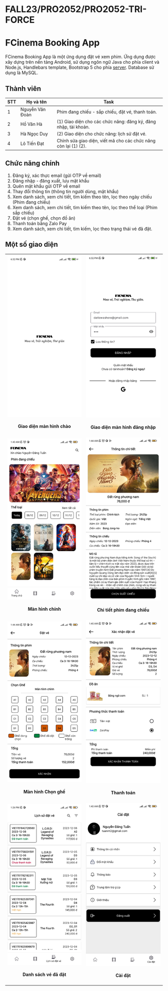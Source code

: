 # FALL23/PRO2052/PRO2052-TRI-FORCE
# FCinema Booking App
FCinema Booking App là một ứng dụng đặt vé xem phim. Ứng dụng được xây dựng trên nền tảng Android, sử dụng ngôn ngữ Java cho phía client và Node.js, Handlebars template, Bootstrap 5 cho phía [server](https://github.com/FA2023-PRO2052-TRI-FORCE/CINEMA_SEVER). Database sử dụng là MySQL.

## Thành viên

| STT | Họ và tên | Task|
|---|---| --- |
| 1 | Nguyễn Văn Đoàn  |Phim đang chiếu - sắp chiếu, đặt vé, thanh toán.
| 2 | Hồ Văn Hà  | (1) Giao diện cho các chức năng: đăng ký, đăng nhập, tài khoản.
| 3 | Hà Ngọc Duy |(2) Giao diện cho chức năng: lịch sử đặt vé.
| 4 | Lô Tiến Đạt  | Chỉnh sửa giao diện, viết mã cho các chức năng còn lại (1) (2).

## Chức năng chính
1. Đăng ký, xác thực email (gửi OTP về email)
2. Đăng nhập - đăng xuất, lưu mật khẩu
3. Quên mật khẩu gửi OTP về email
4. Thay đổi thông tin (thông tin người dùng, mật khẩu)
5. Xem danh sách, xem chi tiết, tìm kiếm theo tên, lọc theo ngày chiếu (Phim đang chiếu)
6. Xem danh sách, xem chi tiết, tìm kiếm theo tên, lọc theo thể loại (Phim sắp chiếu)
7. Đặt vé (chọn ghế, chọn đồ ăn)
8. Thanh toán bằng Zalo Pay
9. Xem danh sách, xem chi tiết, tìm kiếm, lọc theo trạng thái vé đã đặt.

## Một số giao diện

| |  |
|---|---|
|![Giao diện màn hình chào](./img/1.jpg)<h4 align="center">Giao diện màn hình chào</h4> |![Giao diện đăng nhập](./img/2.jpg)<h4 align="center">Giao diện màn hình đăng nhập</h4> |
|![Giao diện màn hình chính](./img/5.jpg)<h4 align="center">Màn hình chính</h4> |![Giao diện chi tiết phim](./img/6.jpg)<h4 align="center">Chi tiết phim đang chiếu </h4> |
|![Giao diện chọn ghế](./img/7.jpg)<h4 align="center">Màn hình Chọn ghế </h4> |![Giao diện thanh toán](./img/8.jpg)<h4 align="center">Thanh toán</h4> |
| ![Giao diện danh sách vé đã đặt](./img/9.jpg) <h4 align="center"> Danh sách vé đã đặt</h4> | ![Giao diện cài đặt](./img/11.jpg)<h4 align="center">Cài đặt</h4> |
